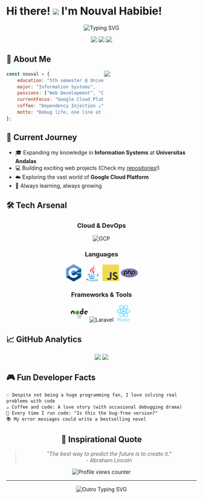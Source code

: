# Hi there! <img src="https://media.giphy.com/media/hvRJCLFzcasrR4ia7z/giphy.gif" width="30px"/> I'm Nouval Habibie!

<div align="center">
  <img src="https://readme-typing-svg.herokuapp.com?font=Fira+Code&pause=1000&color=2E96F7&width=435&lines=Student+%F0%9F%8E%93+%7C+Web+Developer+%F0%9F%92%BB;Google+Cloud+Explorer+%E2%98%81%EF%B8%8F;Always+learning%2C+always+growing+%F0%9F%8C%B1" alt="Typing SVG" />
  
  <p>
    <a href="https://linkedin.com/in/m-nouval-habibie"><img src="https://img.shields.io/badge/LinkedIn-0077B5?style=for-the-badge&logo=linkedin&logoColor=white" /></a>
    <a href="mailto:nouvalhabibie18@gmail.com"><img src="https://img.shields.io/badge/Gmail-D14836?style=for-the-badge&logo=gmail&logoColor=white" /></a>
    <a href="https://instagram.com/nuval18_"><img src="https://img.shields.io/badge/Instagram-E4405F?style=for-the-badge&logo=instagram&logoColor=white" /></a>
  </p>
</div>

## 🚀 About Me

<img align="right" src="https://raw.githubusercontent.com/SP-XD/SP-XD/main/images/dev-working_rounded.gif" width="245" />

```javascript
const nouval = {
    education: "5th semester @ Universitas Andalas",
    major: "Information Systems",
    passions: ["Web Development", "Cloud Computing"],
    currentFocus: "Google Cloud Platform",
    coffee: "Dependency Injection ☕",
    motto: "Debug life, one line at a time! 💻"
};
```

## 🎯 Current Journey

- 🎓 Expanding my knowledge in **Information Systems** at **Universitas Andalas**
- 💻 Building exciting web projects (Check my [repositories](https://github.com/Habiboys)!)
- ☁️ Exploring the vast world of **Google Cloud Platform**
- 🌱 Always learning, always growing

## 🛠️ Tech Arsenal

<div align="center">

### Cloud & DevOps
<p>
  <img src="https://www.vectorlogo.zone/logos/google_cloud/google_cloud-icon.svg" alt="GCP" width="45" height="45"/>
</p>

### Languages
<p>
  <img src="https://raw.githubusercontent.com/devicons/devicon/master/icons/cplusplus/cplusplus-original.svg" alt="C++" width="45" height="45"/>
  <img src="https://raw.githubusercontent.com/devicons/devicon/master/icons/java/java-original.svg" alt="Java" width="45" height="45"/>
  <img src="https://raw.githubusercontent.com/devicons/devicon/master/icons/javascript/javascript-original.svg" alt="JavaScript" width="45" height="45"/>
  <img src="https://raw.githubusercontent.com/devicons/devicon/master/icons/php/php-original.svg" alt="PHP" width="45" height="45"/>
</p>

### Frameworks & Tools
<p>
  <img src="https://raw.githubusercontent.com/devicons/devicon/master/icons/nodejs/nodejs-original-wordmark.svg" alt="Node.js" width="45" height="45"/>
  <img src="https://upload.wikimedia.org/wikipedia/commons/thumb/9/9a/Laravel.svg/1969px-Laravel.svg.png" alt="Laravel" width="45" height="45"/>
  <img src="https://raw.githubusercontent.com/devicons/devicon/master/icons/react/react-original-wordmark.svg" alt="React" width="45" height="45"/>
</p>
</div>

## 📈 GitHub Analytics

<div align="center">
  <img height="180em" src="https://github-readme-stats-eight-theta.vercel.app/api?username=habiboys&show_icons=true&theme=tokyonight&include_all_commits=true&count_private=true"/>
  <img height="180em" src="https://github-readme-stats-eight-theta.vercel.app/api/top-langs/?username=habiboys&layout=compact&langs_count=8&theme=tokyonight&count_private=true"/>
</div>

## 🎮 Fun Developer Facts

```text
💡 Despite not being a huge programming fan, I love solving real problems with code
☕ Coffee and code: A love story (with occasional debugging drama)
🎲 Every time I run code: "Is this the bug-free version?"
📚 My error messages could write a bestselling novel
```

<div align="center">

## 💭 Inspirational Quote
  
> *"The best way to predict the future is to create it."*  
> \- Abraham Lincoln

<img src="https://komarev.com/ghpvc/?username=habiboys&color=blue&style=flat-square" alt="Profile views counter" />

</div>

---
<div align="center">
  <img src="https://readme-typing-svg.herokuapp.com?font=Fira+Code&pause=1000&color=2E96F7&width=435&lines=Thanks+for+visiting+my+profile!+%F0%9F%91%8B;Let's+connect+and+create+something+awesome!" alt="Outro Typing SVG" />
</div>
